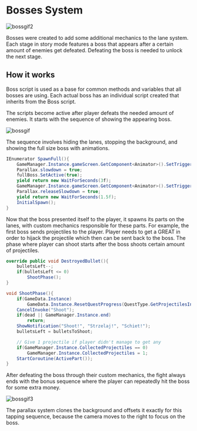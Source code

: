 # Bosses System
![bossgif2](https://user-images.githubusercontent.com/42221923/144754909-1d0a3197-2f11-4117-871b-7a0ee44d5f6b.gif)

Bosses were created to add some additional mechanics to the lane system. Each stage in story mode features a boss that appears after a certain amount of enemies get defeated. Defeating the boss is needed to unlock the next stage.

## How it works
Boss script is used as a base for common methods and variables that all bosses are using. Each actual boss has an individual script created that inherits from the Boss script.

The scripts become active after player defeats the needed amount of enemies. It starts with the sequence of showing the appearing boss.

![bossgif](https://user-images.githubusercontent.com/42221923/144755626-4c9ff481-dc5c-4e22-b997-bfcedd10e5fd.gif)

The sequence involves hiding the lanes, stopping the background, and showing the full size boss with animations.
```c#
IEnumerator SpawnFull(){
    GameManager.Instance.gameScreen.GetComponent<Animator>().SetTrigger("HideLanes");
    Parallax.slowdown = true;
    fullBoss.SetActive(true);
    yield return new WaitForSeconds(3f);
    GameManager.Instance.gameScreen.GetComponent<Animator>().SetTrigger("ShowLanes");
    Parallax.releaseSlowdown = true;
    yield return new WaitForSeconds(1.5f);
    InitialSpawn();
}
```

Now that the boss presented itself to the player, it spawns its parts on the lanes, with custom mechanics responsible for these parts. For example, the first boss sends projectiles to the player. Player needs to get a GREAT in order to hijack the projectile which then can be sent back to the boss. The phase where player can shoot starts after the boss shoots certain amount of projectiles.

```c#
override public void DestroyedBullet(){
    bulletsLeft--;
    if(bulletsLeft <= 0)
        ShootPhase();
}

void ShootPhase(){
    if(GameData.Instance)
        GameData.Instance.ResetQuestProgress(QuestType.GetProjectilesInOnePhase);
    CancelInvoke("Shoot");
    if(dead || GameManager.Instance.end)
        return;
    ShowNotification("Shoot!", "Strzelaj!", "Schiet!");
    bulletsLeft = bulletsToShoot;

    // Give 1 projectile if player didn't manage to get any
    if(GameManager.Instance.CollectedProjectiles == 0)
        GameManager.Instance.CollectedProjectiles = 1;
    StartCoroutine(ActivePart());
}
```
After defeating the boss through their custom mechanics, the fight always ends with the bonus sequence where the player can repeatedly hit the boss for some extra money.

![bossgif3](https://user-images.githubusercontent.com/42221923/144756204-ca7b2178-8b24-44bb-b9bf-b351f75f5773.gif)

The parallax system clones the background and offsets it exactly for this tapping sequence, because the camera moves to the right to focus on the boss.
